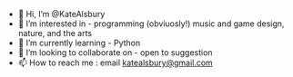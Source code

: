 - 👋 Hi, I’m @KateAlsbury
- 👀 I’m interested in - programming (obviuosly!) music and game design, nature, and the arts
- 🌱 I’m currently learning - Python
- 💞️ I’m looking to collaborate on - open to suggestion
- 📫 How to reach me : email katealsbury@gmail.com

<!---
KateAlsbury/KateAlsbury is a ✨ special ✨ repository because its `README.md` (this file) appears on your GitHub profile.
You can click the Preview link to take a look at your changes.
--->
